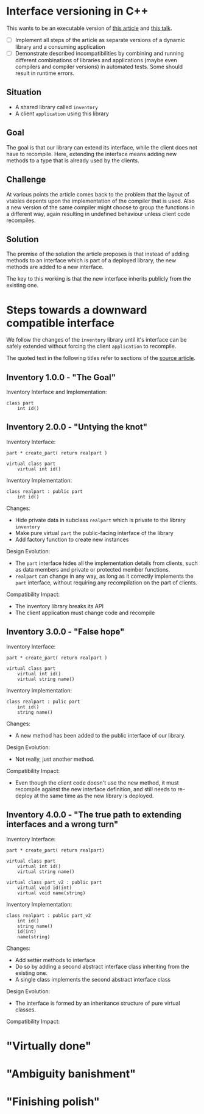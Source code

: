 # Interface versioning in C++

This wants to be an executable version of [this article](https://accu.org/index.php/journals/1718) and [this talk](https://www.slideshare.net/skillsmatter/cpp-ver-talk).

* [ ] Implement all steps of the article as separate versions of a dynamic library and a consuming application
* [ ] Demonstrate described incompatibilities by combining and running different combinations of libraries and applications (maybe even compilers and compiler versions) in automated tests. Some should result in runtime errors.

## Situation

* A shared library called `inventory`
* A client `application` using this library

## Goal

The goal is that our library can extend its interface, while the client does not have to recompile. Here, extending the interface means adding new methods to a type that is already used by the clients.

## Challenge

At various points the article comes back to the problem that the layout of vtables depents upon the implementation of the compiler that is used. Also a new version of the same compiler might choose to group the functions in a different way, again resulting in undefined behaviour unless client code recompiles.

## Solution

The premise of the solution the article proposes is that instead of adding methods to an interface which is part of a deployed library, the new methods are added to a new interface.

The key to this working is that the new interface inherits publicly from the existing one.

# Steps towards a downward compatible interface

We follow the changes of the `inventory` library until it's interface can be safely extended without forcing the client `application` to recompile.

The quoted text in the following titles refer to sections of the [source article](https://accu.org/index.php/journals/1718).

## Inventory 1.0.0 - "The Goal"

Inventory Interface and Implementation:

    class part
        int id()

## Inventory 2.0.0 - "Untying the knot"

Inventory Interface:

    part * create_part( return realpart )
 
    virtual class part
        virtual int id()

Inventory Implementation:

    class realpart : public part
        int id()


Changes:
* Hide private data in subclass `realpart` which is private to the library `inventory`
* Make pure virtual `part` the public-facing interface of the library
* Add factory function to create new instances

Design Evolution:
* The `part` interface hides all the implementation details from clients, such as data members and private or protected member functions.
* `realpart` can change in any way, as long as it correctly implements the `part` interface, without requiring any recompilation on the part of clients.

Compatibility Impact:
* The inventory library breaks its API
* The client application must change code and recompile


## Inventory 3.0.0 - "False hope"

Inventory Interface:

    part * create_part( return realpart )

    virtual class part
        virtual int id()
        virtual string name()

Inventory Implementation:

    class realpart : pulic part
        int id()
        string name()


Changes:
* A new method has been added to the public interface of our library.

Design Evolution:
* Not really, just another method.

Compatibility Impact:
* Even though the client code doesn't use the new method, it must recompile against the new interface definition, and still needs to re-deploy at the same time as the new library is deployed.


## Inventory 4.0.0 - "The true path to extending interfaces and a wrong turn"

Inventory Interface:

    part * create_part( return realpart)
    
    virtual class part  
        virtual int id()
        virtual string name()

    virtual class part_v2 : public part  
        virtual void id(int)  
        virtual void name(string)  

Inventory Implementation:

    class realpart : public part_v2
        int id()
        string name()
        id(int)
        name(string)

Changes:
* Add setter methods to interface
* Do so by adding a second abstract interface class inheriting from the existing one.
* A single class implements the second abstract interface class

Design Evolution:
* The interface is formed by an inheritance structure of pure virtual classes.

Compatibility Impact:


# "Virtually done"

# "Ambiguity banishment"

# "Finishing polish"
